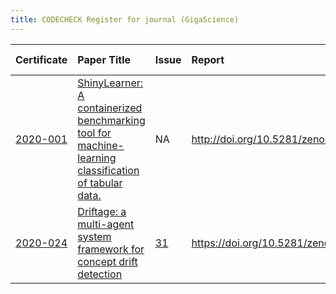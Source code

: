 ```yaml
---
title: CODECHECK Register for journal (GigaScience)
---
```



|Certificate |Paper Title                                                                                          |Issue |Report                                 |Check date |
|:-------|:--------------------------------|:---|:--------------------------|:----------|
|[2020-001](https://codecheck.org.uk/register/certs/2020-001/)|[ShinyLearner: A containerized benchmarking tool for machine-learning classification of tabular data.](https://doi.org/10.1093/gigascience/giaa026)|NA    |http://doi.org/10.5281/zenodo.3674056  |2019-02-14 |
|[2020-024](https://codecheck.org.uk/register/certs/2020-024/)|[Driftage: a multi-agent system framework for concept drift detection ](https://doi.org/10.1093/gigascience/giab030)|[31](https://github.com/codecheckers/register/issues/31)|https://doi.org/10.5281/zenodo.4964880 |2020-12-07 |
